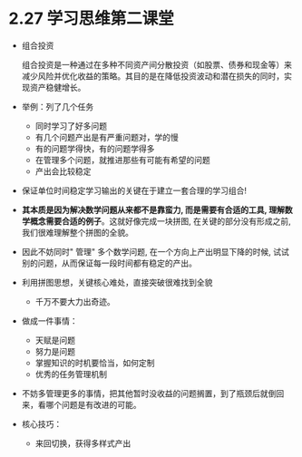 # 2.27 学习思维第二课堂

* 组合投资

  组合投资是一种通过在多种不同资产间分散投资（如股票、债券和现金等）来减少风险并优化收益的策略。其目的是在降低投资波动和潜在损失的同时，实现资产稳健增长。

* 举例：列了几个任务
  * 同时学习了好多问题
  * 有几个问题产出是有严重问题对，学的慢
  * 有的问题学得快，有的问题学得多
  * 在管理多个问题，就推进那些有可能有希望的问题
  * 产出会比较稳定
* 保证单位时间稳定学习输出的关键在于建立一套合理的学习组合! 
* **其本质是因为解决数学问题从来都不是靠蛮力, 而是需要有合适的工具, 理解数学概念需要合适的例子**。这就好像完成一块拼图, 在关键的部分没有形成之前, 我们很难理解整个拼图的全貌。
* 因此不妨同时" 管理" 多个数学问题, 在一个方向上产出明显下降的时候, 试试别的问题，从而保证每一段时间都有稳定的产出。
* 利用拼图思想，关键核心难处，直接突破很难找到全貌
  * 千万不要大力出奇迹。
* 做成一件事情：
  * 天赋是问题
  * 努力是问题
  * 掌握知识的时机要恰当，如何定制
  * 优秀的任务管理机制
* 不妨多管理更多的事情，把其他暂时没收益的问题搁置，到了瓶颈后就倒回来，看哪个问题是有改进的可能。
* 核心技巧：
  * 来回切换，获得多样式产出